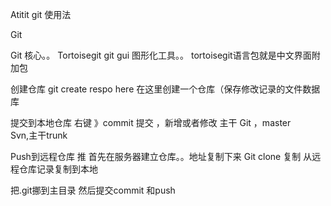 Atitit git 使用法

Git


Git 核心。。
Tortoisegit  git gui  图形化工具。。
tortoisegit语言包就是中文界面附加包

创建仓库     git create respo here  在这里创建一个仓库（保存修改记录的文件数据库

提交到本地仓库   右键  》commit 提交  ，新增或者修改
主干
Git  ，master  
Svn,主干trunk

Push到远程仓库  推
首先在服务器建立仓库。。地址复制下来
Git clone  复制 从远程仓库记录复制到本地

把.git挪到主目录
然后提交commit 和push
